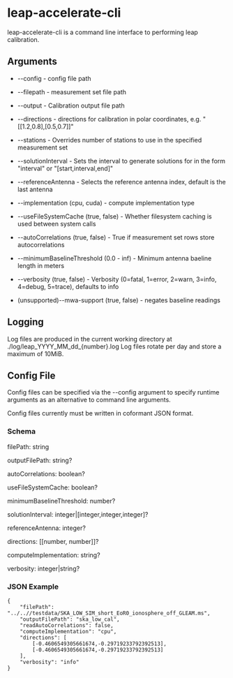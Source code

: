 # leap-accelerate-cli

leap-accelerate-cli is a command line interface to performing leap calibration.

## Arguments

* --config - config file path

* --filepath - measurement set file path

* --output - Calibration output file path

* --directions - directions for calibration in polar coordinates, e.g. "[[1.2,0.8],[0.5,0.7]]"

* --stations - Overrides number of stations to use in the specified measurement set

* --solutionInterval - Sets the interval to generate solutions for in the form "interval" or "[start,interval,end]"

* --referenceAntenna - Selects the reference antenna index, default is the last antenna

* --implementation (cpu, cuda) - compute implementation type

* --useFileSystemCache (true, false) - Whether filesystem caching is used between system calls

* --autoCorrelations (true, false) - True if measurement set rows store autocorrelations

* --minimumBaselineThreshold (0.0 - inf) - Minimum antenna baeline length in meters

* --verbosity (true, false) - Verbosity (0=fatal, 1=error, 2=warn, 3=info, 4=debug, 5=trace), defaults to info

* (unsupported)--mwa-support (true, false) - negates baseline readings

## Logging

Log files are produced in the current working directory at ./log/leap_YYYY_MM_dd_{number}.log Log files rotate per day and store a maximum of 10MiB.

## Config File

Config files can be specified via the --config argument to specify runtime arguments as an alternative to command line arguments.

Config files currently must be written in coformant JSON format.

### Schema

filePath: string

outputFilePath: string?

autoCorrelations: boolean?

useFileSystemCache: boolean?

minimumBaselineThreshold: number?

solutionInterval: integer|[integer,integer,integer]?

referenceAntenna: integer?

directions: [[number, number]]?

computeImplementation: string?

verbosity: integer|string?

### JSON Example

```
{
    "filePath": "../..//testdata/SKA_LOW_SIM_short_EoR0_ionosphere_off_GLEAM.ms",
    "outputFilePath": "ska_low_cal",
    "readAutoCorrelations": false,
    "computeImplementation": "cpu",
    "directions": [
        [-0.4606549305661674,-0.29719233792392513],
        [-0.4606549305661674,-0.29719233792392513]
    ],
    "verbosity": "info"
}
```
